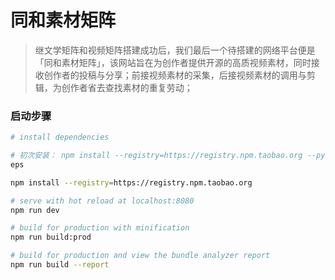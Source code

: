 # 同和素材矩阵

> 继文学矩阵和视频矩阵搭建成功后，我们最后一个待搭建的网络平台便是「同和素材矩阵」，该网站旨在为创作者提供开源的高质视频素材，同时接收创作者的投稿与分享；前接视频素材的采集，后接视频素材的调用与剪辑，为创作者省去查找素材的重复劳动；

### 启动步骤

``` bash
# install dependencies

# 初次安装： npm install --registry=https://registry.npm.taobao.org --python=python2.7.15 --python2=python2.7.15 --legacy-peer-d
eps

npm install --registry=https://registry.npm.taobao.org

# serve with hot reload at localhost:8080
npm run dev

# build for production with minification
npm run build:prod

# build for production and view the bundle analyzer report
npm run build --report
```
